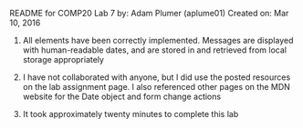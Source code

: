 README for COMP20 Lab 7
by: Adam Plumer (aplume01)
Created on: Mar 10, 2016

1. All elements have been correctly implemented. Messages are displayed with human-readable
   dates, and are stored in and retrieved from local storage appropriately

2. I have not collaborated with anyone, but I did use the posted resources on the lab
   assignment page. I also referenced other pages on the MDN website for the Date object
   and form change actions 

3. It took approximately twenty minutes to complete this lab